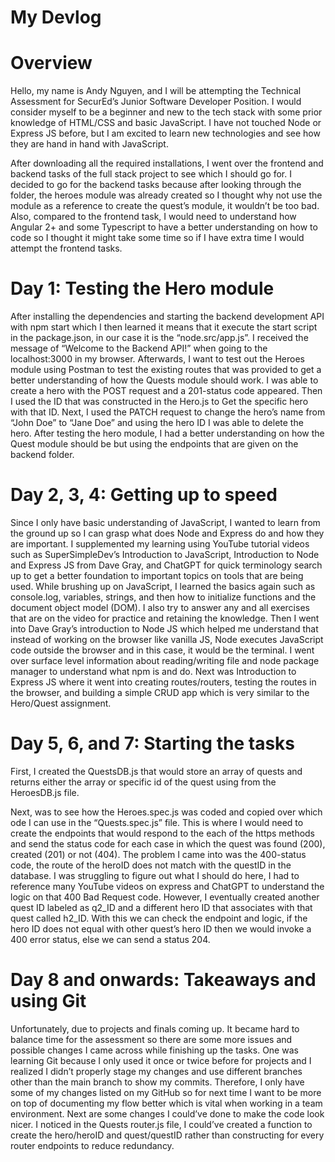 # My Devlog

# Overview
Hello, my name is Andy Nguyen, and I will be attempting the Technical Assessment for SecurEd’s Junior Software Developer Position. I would consider myself to be a beginner and new to the tech stack with some prior knowledge of HTML/CSS and basic JavaScript. I have not touched Node or Express JS before, but I am excited to learn new technologies and see how they are hand in hand with JavaScript. 

After downloading all the required installations, I went over the frontend and backend tasks of the full stack project to see which I should go for. I decided to go for the backend tasks because after looking through the folder, the heroes module was already created so I thought why not use the module as a reference to create the quest’s module, it wouldn’t be too bad. Also, compared to the frontend task, I would need to understand how Angular 2+ and some Typescript to have a better understanding on how to code so I thought it might take some time so if I have extra time I would attempt the frontend tasks. 

# Day 1: Testing the Hero module
After installing the dependencies and starting the backend development API with npm start which I then learned it means that it execute the start script in the package.json, in our case it is the “node.src/app.js”. I received the message of “Welcome to the Backend API!” when going to the localhost:3000 in my browser. Afterwards, I want to test out the Heroes module using Postman to test the existing routes that was provided to get a better understanding of how the Quests module should work. I was able to create a hero with the POST request and a 201-status code appeared. Then I used the ID that was constructed in the Hero.js to Get the specific hero with that ID. Next, I used the PATCH request to change the hero’s name from “John Doe” to “Jane Doe” and using the hero ID I was able to delete the hero. After testing the hero module, I had a better understanding on how the Quest module should be but using the endpoints that are given on the backend folder.

# Day 2, 3, 4: Getting up to speed 
Since I only have basic understanding of JavaScript, I wanted to learn from the ground up so I can grasp what does Node and Express do and how they are important. I supplemented my learning using YouTube tutorial videos such as SuperSimpleDev’s Introduction to JavaScript, Introduction to Node and Express JS from Dave Gray, and ChatGPT for quick terminology search up to get a better foundation to important topics on tools that are being used. While brushing up on JavaScript, I learned the basics again such as console.log, variables, strings, and then how to initialize functions and the document object model (DOM). I also try to answer any and all exercises that are on the video for practice and retaining the knowledge. Then I went into Dave Gray’s introduction to Node JS which helped me understand that instead of working on the browser like vanilla JS, Node executes JavaScript code outside the browser and in this case, it would be the terminal. I went over surface level information about reading/writing file and node package manager to understand what npm is and do. Next was Introduction to Express JS where it went into creating routes/routers, testing the routes in the browser, and building a simple CRUD app which is very similar to the Hero/Quest assignment.


# Day 5, 6, and 7: Starting the tasks
First, I created the QuestsDB.js that would store an array of quests and returns either the array or specific id of the quest using from the HeroesDB.js file. 

Next, was to see how the Heroes.spec.js was coded and copied over which ode I can use in the “Quests.spec.js” file. This is where I would need to create the endpoints that would respond to the each of the https methods and send the status code for each case in which the quest was found (200), created (201) or not (404). The problem I came into was the 400-status code, the route of the heroID does not match with the questID in the database. I was struggling to figure out what I should do here, I had to reference many YouTube videos on express and ChatGPT to understand the logic on that 400 Bad Request code. However, I eventually created another quest ID labeled as q2_ID and a different hero ID that associates with that quest called h2_ID. With this we can check the endpoint and logic, if the hero ID does not equal with other quest’s hero ID then we would invoke a 400 error status, else we can send a status 204. 

# Day 8 and onwards: Takeaways and using Git
Unfortunately, due to projects and finals coming up. It became hard to balance time for the assessment so there are some more issues and possible changes I came across while finishing up the tasks. One was learning Git because I only used it once or twice before for projects and I realized I didn’t properly stage my changes and use different branches other than the main branch to show my commits. Therefore, I only have some of my changes listed on my GitHub so for next time I want to be more on top of documenting my flow better which is vital when working in a team environment. Next are some changes I could’ve done to make the code look nicer. I noticed in the Quests router.js file, I could’ve created a function to create the hero/heroID and quest/questID rather than constructing for every router endpoints to reduce redundancy. 

